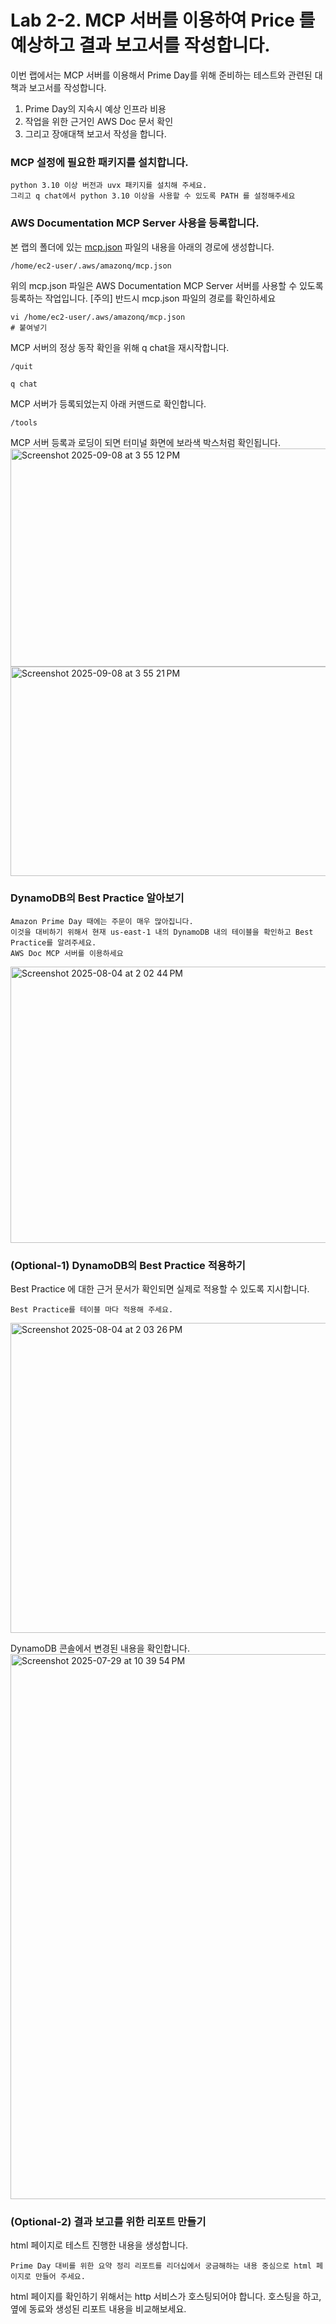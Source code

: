 # Lab 2-2. MCP 서버를 이용하여 Price 를 예상하고 결과 보고서를 작성합니다.

이번 랩에서는 MCP 서버를 이용해서 Prime Day를 위해 준비하는 테스트와 관련된 대책과 보고서를 작성합니다.
1. Prime Day의 지속시 예상 인프라 비용
2. 작업을 위한 근거인 AWS Doc 문서 확인
3. 그리고 장애대책 보고서 작성을 합니다.

### MCP 설정에 필요한 패키지를 설치합니다.
```
python 3.10 이상 버전과 uvx 패키지를 설치해 주세요.
그리고 q chat에서 python 3.10 이상을 사용할 수 있도록 PATH 를 설정해주세요
```

### AWS Documentation MCP Server 사용을 등록합니다. 
본 랩의 폴더에 있는 [mcp.json](https://github.com/noenemy/q-cli-mcp/blob/main/02.q-cli-troubleshooting-mcp/mcp.json) 파일의 내용을 아래의 경로에 생성합니다. 
```
/home/ec2-user/.aws/amazonq/mcp.json
```
위의 mcp.json 파일은 AWS Documentation MCP Server 서버를 사용할 수 있도록 등록하는 작업입니다.
[주의] 반드시 mcp.json 파일의 경로를 확인하세요

```
vi /home/ec2-user/.aws/amazonq/mcp.json
# 붙여넣기
```

MCP 서버의 정상 동작 확인을 위해 q chat을 재시작합니다.
```
/quit
```
```
q chat
```
MCP 서버가 등록되었는지 아래 커맨드로 확인합니다.
```
/tools
```
MCP 서버 등록과 로딩이 되면 터미널 화면에 보라색 박스처럼 확인됩니다.
<img width="749" height="349" alt="Screenshot 2025-09-08 at 3 55 12 PM" src="https://github.com/user-attachments/assets/e537bbf3-5119-48c6-9016-4dac79e28e1d" />
<img width="783" height="335" alt="Screenshot 2025-09-08 at 3 55 21 PM" src="https://github.com/user-attachments/assets/0c12efde-508e-4100-873b-d9ac7b3f7891" />


### DynamoDB의 Best Practice 알아보기
```
Amazon Prime Day 때에는 주문이 매우 많아집니다.
이것을 대비하기 위해서 현재 us-east-1 내의 DynamoDB 내의 테이블을 확인하고 Best Practice를 알려주세요.
AWS Doc MCP 서버를 이용하세요
```
<img width="836" height="442" alt="Screenshot 2025-08-04 at 2 02 44 PM" src="https://github.com/user-attachments/assets/c5390034-9eca-4bb7-b984-f535b0d4686f" />

### (Optional-1) DynamoDB의 Best Practice 적용하기
Best Practice 에 대한 근거 문서가 확인되면 실제로 적용할 수 있도록 지시합니다.
```
Best Practice를 테이블 마다 적용해 주세요.
```
<img width="826" height="496" alt="Screenshot 2025-08-04 at 2 03 26 PM" src="https://github.com/user-attachments/assets/f230c31a-d967-46bb-9018-7bbcf0f54000" />

DynamoDB 콘솔에서 변경된 내용을 확인합니다.
<img width="1895" height="872" alt="Screenshot 2025-07-29 at 10 39 54 PM" src="https://github.com/user-attachments/assets/928b8c77-2f19-4a1b-834e-5006c74f08ce" />

### (Optional-2) 결과 보고를 위한 리포트 만들기
html 페이지로 테스트 진행한 내용을 생성합니다.
```
Prime Day 대비를 위한 요약 정리 리포트를 리더십에서 궁금해하는 내용 중심으로 html 페이지로 만들어 주세요.
```
html 페이지를 확인하기 위해서는 http 서비스가 호스팅되어야 합니다. 호스팅을 하고, 옆에 동료와 생성된 리포트 내용을 비교해보세요.
